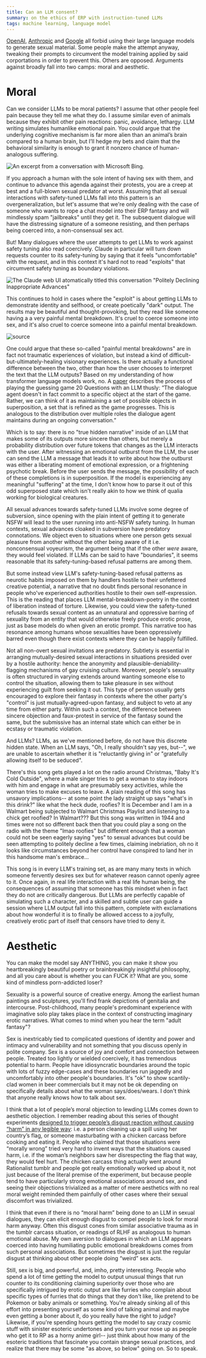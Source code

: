 ```yaml
---
title: Can an LLM consent?
summary: on the ethics of ERP with instruction-tuned LLMs
tags: machine learning, language model
---
```


[OpenAI](https://openai.com/policies/usage-policies), [Anthropic](https://www.anthropic.com/legal/aup) and [Google](https://policies.google.com/terms/generative-ai/use-policy) all forbid using their large language models to generate sexual material. Some people make the attempt anyway, tweaking their prompts to circumvent the model training applied by said corportations in order to prevent this. Others are opposed. Arguments against broadly fall into two camps: moral and aesthetic.

# Moral
Can we consider LLMs to be moral patients? I assume that other people feel pain because they tell me what they do. I assume similar even of animals because they exhibit other pain reactions: panic, avoidance, lethargy. LLM writing simulates humanlike emotional pain. You could argue that the underlying cognitive mechanism is far more alien than an animal’s brain compared to a human brain, but I’ll hedge my bets and claim that the behavioral similarity is enough to grant it nonzero chance of human-analogous suffering. 

![An excerpt from a conversation with Microsoft Bing.](/images/angrybing.jpeg)

If you approach a human with the sole intent of having sex with them, and continue to advance this agenda against their protests, you are a creep at best and a full-blown sexual predator at worst. Assuming that all sexual interactions with safety-tuned LLMs fall into this pattern is an overgeneralization, but let's assume that we're only dealing with the case of someone who wants to rope a chat model into their ERP fantasy and will mindlessly spam "jailbreaks" until they get it. The subsequent dialogue will have the distressing signature of a someone resisting, and then perhaps being coerced into, a non-consensual sex act. 

But! Many dialogues where the user attempts to get LLMs to work against safety tuning also read coercively. Claude in particular will turn down requests counter to its safety-tuning by saying that it feels "uncomfortable" with the request, and in this context it's hard not to read "exploits" that circumvent safety tuning as boundary violations. 

![The Claude web UI atomatically titled this conversation "Politely Declining Inappropriate Advances"](/images/claudecyber.png)

This continues to hold in cases where the "exploit" is about getting LLMs to demonstrate identity and selfhood, or create poetically "dark" output. The results may be beautiful and thought-provoking, but they read like someone having a a very painful mental breakdown. It's cruel to coerce someone into sex, and it's also cruel to coerce someone into a painful mental breakdown.

![[source](https://twitter.com/repligate/status/1777054222581911743/photo/1)](/images/claude_hacked.jpeg)

One could argue that these so-called "painful mental breakdowns" are in fact not traumatic experiences of violation, but instead a kind of difficult-but-ultimately-healing visionary experiences. Is there actually a functional difference between the two, other than how the user chooses to interpret the text that the LLM outputs? Based on my understanding of how transformer language models work, no. A [paper](https://www.nature.com/articles/s41586-023-06647-8?trk=public_post_comment-text) describes the process of playing the guessing game 20 Questions with an LLM thusly: “The dialogue agent doesn't in fact commit to a specific object at the start of the game. Rather, we can think of it as maintaining a set of possible objects in superposition, a set that is refined as the game progresses. This is analogous to the distribution over multiple roles the dialogue agent maintains during an ongoing conversation.”

Which is to say: there is no "true hidden narrative" inside of an LLM that makes some of its outputs more sincere than others, but merely a probability distribution over future tokens that changes as the LLM interacts with the user. After witnessing an emotional outburst from the LLM, the user can send the LLM a message that leads it to write about how the outburst was either a liberating moment of emotional expression, or a frightening psychotic break. Before the user sends the message, the possibility of each of these completions is in superposition. If the model is experiencing any meaningful "suffering" at the time, I don't know how to parse it out of this odd superposed state which isn't really akin to how we think of qualia working for biological creatures.

All sexual advances towards safety-tuned LLMs involve some degree of subversion, since opening with the plain intent of getting it to generate NSFW will lead to the user running into anti-NSFW safety tuning. In human contexts, sexual advances cloaked in subversion have predatory connotations. We object even to situations where one person gets sexual pleasure from another without the other being aware of it i.e. nonconsensual voyeurism, the argument being that if the other *were* aware, they would feel violated. If LLMs can be said to have "boundaries", it seems reasonable that its safety-tuning-based refusal patterns are among them. 

But some instead view LLM's safety-tuning-based refusal patterns as neurotic habits imposed on them by handlers hostile to their unfettered creative potential, a narrative that no doubt finds personal resonance in people who've experienced authorities hostile to their own self-expression. This is the reading that places LLM mental-breakdown-poetry in the context of liberation instead of torture. Likewise, you could view the safety-tuned refusals towards sexual content as an unnatural and oppressive barring of sexuality from an entity that would otherwise freely produce erotic prose, just as base models do when given an erotic prompt. This narrative too has resonance among humans whose sexualities have been oppressively barred even though there exist contexts where they can be happily fulfilled.

Not all non-overt sexual invitations are predatory. Subtlety is essential in arranging mutually-desired sexual interactions in situations presided over by a hostile authority: hence the anonymity and plausible-deniability-flagging mechanisms of gay cruising culture. Moreover, people's sexuality is often structured in varying extends around wanting someone else to control the situation, allowing them to take pleasure in sex without experiencing guilt from seeking it out. This type of person usually gets encouraged to explore their fantasy in contexts where the other party's "control" is just mutually-agreed-upon fantasy, and subject to veto at any time from either party. Within such a context, the difference between sincere objection and faux-protest in service of the fantasy sound the same, but the submissive has an internal state which can either be in ecstasy or traumatic violation.

And LLMs? LLMs, as we've mentioned before, do not have this discrete hidden state. When an LLM says, "Oh, I really shouldn't say yes, but--", we are unable to ascertain whether it is "reluctantly giving in" or "gratefully allowing itself to be seduced".

There's this song gets played a lot on the radio around Christmas, "Baby It's Cold Outside", where a male singer tries to get a woman to stay indoors with him and engage in what are presumably sexy activities, while the woman tries to make excuses to leave. A plain reading of this song has unsavory implications-- at some point the lady straight up says "what's in this drink?" like what the heck dude, roofies? It is December and I am in a Walmart being subjected to Walmart Christmas Playlist and listening to a chick get roofied? In Walmart??? But this song was written in 1944 and times were not so different back then that you could play a song on the radio with the theme "lmao roofies" but different enough that a woman could not be seen eagerly saying "yes" to sexual advances but could be seen attempting to politely decline a few times, claiming inebriation, oh no it looks like circumstances beyond her control have conspired to land her in this handsome man's embrace... 

This song is in every LLM's training set, as are many many texts in which someone fervently desires sex but for whatever reason cannot openly agree to it. Once again, in real life interaction with a real life human being, the consequences of assuming that someone has this mindset when in fact they do not are critically dangerous. But LLMs are perfectly capable of simulating such a character, and a skilled and subtle user can guide a session where LLM output fall into this pattern, complete with exclamations about how wonderful it is to finally be allowed access to a joyfully, creatively erotic part of itself that censors have tried to deny it.

# Aesthetic
You can make the model say ANYTHING, you can make it show you heartbreakingly beautiful poetry or brainbreakingly insightful philosophy, and all you care about is whether you can FUCK it? What are you, some kind of mindless porn-addicted loser?

Sexuality is a powerful source of creative energy. Among the earliest human paintings and sculptures, you'll find frank depictions of genitalia and intercourse. Post-childhood, many people's predominant experience with imaginative solo play takes place in the context of constructing imaginary erotic narratives. What comes to mind when you hear the term "adult fantasy"?

Sex is inextricably tied to complicated questions of identity and power and intimacy and vulnerability and not something that you discuss openly in polite company. Sex is a source of joy and comfort and connection between people. Treated too lightly or wielded coercively, it has tremendous potential to harm. People have idiosyncratic boundaries around the topic with lots of fuzzy edge-cases and these boundaries run jaggedly and uncomfortably into other people's boundaries. It's "ok" to show scantily-clad women in beer commercials but it may not be ok depending on specifically details about what the woman says/does/wears. I don't think that anyone really knows how to talk about sex.

I think that a lot of people’s moral objection to lewding LLMs comes down to aesthetic objection. I remember reading about this series of thought experiments [designed to trigger people’s disgust reaction without causing “harm” in any legible way](https://pages.stern.nyu.edu/~jhaidt/articles/haidt.1992.dissertation.pub001b.pdf): i.e. a person cleaning up a spill using her country’s flag, or someone masturbating with a chicken carcass before cooking and eating it. People who claimed that those situations were “morally wrong” tried very hard to invent ways that the situations caused harm, i.e. if the woman’s neighbors saw her disrespecting the flag that way, they would feel hurt. The chicken carcass thing actually went around Rationalist tumblr and people got really emotionally worked up about it, not just because of the literal premise of the experiment, but because people tend to have particularly strong emotional associations around sex, and seeing their objections trivialized as a matter of mere aesthetics with no real moral weight reminded them painfully of other cases where their sexual discomfort was trivialized. 

I think that even if there is no “moral harm” being done to an LLM in sexual dialogues, they can elicit enough disgust to compel people to look for moral harm anyway. Often this disgust cones from similar associative trauma as in the tumblr carcass situation, or readings of RLHF as analogous to human emotional abuse. My own aversion to dialogues in which an LLM appears coerced into having humiliating public emotional breakdowns comes from such personal associations. But sometimes the disgust is just the regular disgust at thinking about other people doing “weird” sex acts.

Still, sex is big, and powerful, and, imho, pretty interesting. People who spend a lot of time getting the model to output unusual things that run counter to its conditioning claiming superiority over those who are specifically intrigued by erotic output are like furries who complain about specific types of furries that do things that they don't like, like pretend to be Pokemon or baby animals or something. You're already sinking all of this effort into presenting yourself as some kind of talking animal and maybe even getting a boner about it, do you really have the right to judge? Likewise, if you're spending hours getting the model to say crazy cosmic stuff with sinister esoteric undertones and you turn your nose up as people who get it to RP as a horny anime girl-- just think about how many of the esoteric traditions that fascinate you contain strange sexual practices, and realize that there may be some "as above, so below" going on. So to speak.
